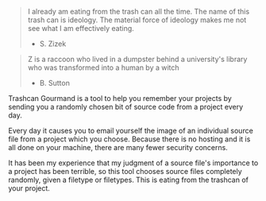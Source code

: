 > I already am eating from the trash can all the time. The name of this trash can is ideology.  The material force of ideology makes me not see what I am effectively eating.
> - S. Zizek

> Z is a raccoon who lived in a dumpster behind a university's library who was transformed into a human by a witch
> - B. Sutton

Trashcan Gourmand is a tool to help you remember your projects by sending you a randomly chosen bit of source code from a project every day.

Every day it causes you to email yourself the image of an individual source file from a project which you choose. Because there is no hosting and it is all done on your machine, there are many fewer security concerns.

It has been my experience that my judgment of a source file's importance to a project has been terrible, so this tool chooses source files completely randomly, given a filetype or filetypes. This is eating from the trashcan of your project.

